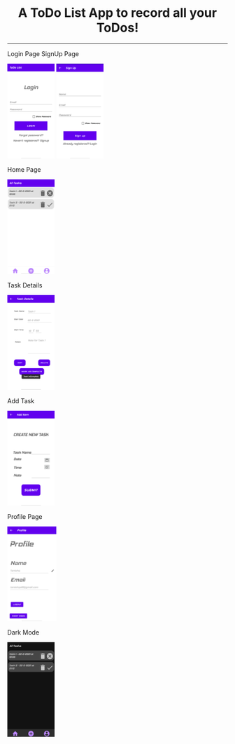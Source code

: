 <style></style>
<h1 align="center">A ToDo List App to record all your ToDos!</h1>
<hr>
<p align="left">
<p>Login Page                      SignUp Page</p>
<p><img src="https://github.com/Tanishq2505/ToDoList/blob/v1.0-beta/ToDo%20List%20screenshots/login.png?raw=true" width="108" height="216">    <img src="https://github.com/Tanishq2505/ToDoList/blob/v1.0-beta/ToDo%20List%20screenshots/signup.png?raw=true" width="108" height="216"></p>
<p>Home Page</p>
<img src="https://github.com/Tanishq2505/ToDoList/blob/v1.0-beta/ToDo%20List%20screenshots/all_tasks.png?raw=true" height=216 width="108">
<p>Task Details</p>
<img src="https://github.com/Tanishq2505/ToDoList/blob/v1.0-beta/ToDo%20List%20screenshots/task_detaills.png?raw=true" height=216 width="108">
<p>Add Task</p>
<img src="https://github.com/Tanishq2505/ToDoList/blob/v1.0-beta/ToDo%20List%20screenshots/create_task.png?raw=true" height=216 width="108">
<p>Profile Page</p>
<img src="https://github.com/Tanishq2505/ToDoList/blob/v1.0-beta/ToDo%20List%20screenshots/profile.png?raw=true" height=216 weight=108>
<p>Dark Mode</p>
<img src = "https://github.com/Tanishq2505/ToDoList/blob/v1.0-beta/ToDo%20List%20screenshots/night_mode.png?raw=true" height = 216 width = 108>

